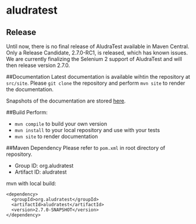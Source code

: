 aludratest
==========

## Release
Until now, there is no final release of AludraTest available in Maven Central. Only a Release Candidate, 2.7.0-RC1, is released, which has known issues. We are currently finalizing the Selenium 2 support of AludraTest and will then release version 2.7.0.

##Documentation
Latest documentation is available wihtin the repository at `src/site`.
Please `git clone` the repository and perform `mvn site` to render the documentation.

Snapshots of the documentation are stored [here](http://aludratest.github.io/aludratest/user-guide.html).

##Build
Perform:
* `mvn compile` to build your own version
* `mvn install` to your local repository and use with your tests
* `mvn site` to render documentation
 
##Maven Dependency
Please refer to `pom.xml` in root directory of repository.
* Group ID: org.aludratest
*	Artifact ID: aludratest

mvn with local build:
```
<dependency>
  <groupId>org.aludratest</groupId>
  <artifactId>aludratest</artifactId>
  <version>2.7.0-SNAPSHOT</version>
</dependency>
```
